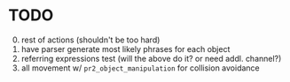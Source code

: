 # TODO
0. rest of actions (shouldn't be too hard)
0. have parser generate most likely phrases for each object
0. referring expressions test (will the above do it? or need addl. channel?)
0. all movement w/ `pr2_object_manipulation` for collision avoidance
